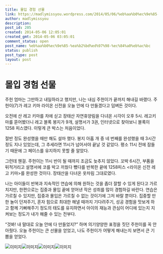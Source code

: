```yaml
---
title: 몰입 경험 선물
link: https://madlymissyou.wordpress.com/2014/05/06/%eb%aa%b0%ec%9e%85-%ea%b2%bd%ed%97%98-%ec%84%a0%eb%ac%bc/
author: madlymissyou
description: 
post_id: 205
created: 2014-05-06 12:05:01
created_gmt: 2014-05-06 03:05:01
comment_status: open
post_name: %eb%aa%b0%ec%9e%85-%ea%b2%bd%ed%97%98-%ec%84%a0%eb%ac%bc
status: publish
post_type: post
layout: post
---
```


# 몰입 경험 선물

주헌 엄마는 그만하고 내일하라고 했지만, 나는 내심 주헌이가 끝까지 해내길 바랬다. 주헌이(7)가 레고 키마 라이온 신전을 오늘 안에 다 만들겠다고 덤벼든 것이다.

오전에 산 레고 키마를 차에 싣고 장태산 자연휴양림을 다녀온 시각이 오후 5시. 레고키마를 뜯어봤더니 레고 블록 봉지가 9개, 설명서가 3권, 인터넷으로 찾아보니 블록이 1258 피스였다. 이렇게 큰 박스는 처음이었다.

절반 정도 완성했을 때만 해도 설마 했다. 봉지 아홉 개 중 네 번째를 완성했을 때 3시간 정도 지나 있었는데, 그 추세라면 11시가 넘어서야 끝날 것 같았다. 평소 11시 전에 잠들기 때문에 그 페이스를 유지하지 못할 줄 알았다.

그런데 웬걸. 주헌이는 11시 반이 될 때까지 조금도 늦추지 않았다. 꼬박 6시간, 부품을 뒤적거리고 설명서에 코를 박고 끼웠다 뺐다를 반복한 끝에 1258피스 <라이온 신전 레고 키마>를 완성한 것이다. 장태산을 다녀온 옷차림 그대로였다.

나는 아이들이 반복과 지속적인 연습에 의해 원하는 것을 좀더 잘할 수 있게 된다고 가르치지만, 한편으로는 집중과 몰입 끝에 얻어낸 작은 성취를 많이 경험하길 바란다. 연습은 가르칠 수 있지만, 집중과 몰입은 가르칠 수 없는 것이기에 그저 바랄 뿐이다. 집중할 만한 놀이 던져주기, 혼자 힘으로 최대한 해낼 때까지 기다려주기, 성공 경험을 맛보게 하고 함께 기뻐해주기 정도의 태도를 유지하면서 아이의 재능과 관심이 어디에 있는지 지켜보는 정도가 내가 해줄 수 있는 전부다.

“것봐! 내 말대로 오늘 안에 다 만들었지?” 하며 의기양양한 표정을 짓던 주헌이를 꼭 안아줬다. 오늘 주헌이는 큰 선물을 얻었고, 나도 주헌이가 어떻게 해내는지 보면서 큰 기쁨을 얻었다.

![이미지](http://madlymissyou.files.wordpress.com/2014/05/2014-05-05-17-03-11.jpg?w=650)![이미지](http://madlymissyou.files.wordpress.com/2014/05/2014-05-05-20-41-12.jpg?w=650)![이미지](http://madlymissyou.files.wordpress.com/2014/05/2014-05-05-22-35-08.jpg?w=650)![이미지](http://madlymissyou.files.wordpress.com/2014/05/2014-05-05-23-26-48.jpg?w=650)